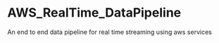 # AWS_RealTime_DataPipeline
An end to end data pipeline for real time streaming using aws services 
